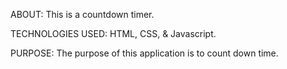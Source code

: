 ABOUT: This is a countdown timer.

TECHNOLOGIES USED: HTML, CSS, & Javascript.

PURPOSE: The purpose of this application is to count down time.